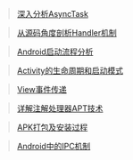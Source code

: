 

> [深入分析AsyncTask](/docs/Android/深入分析AsyncTask.md)

> [从源码角度剖析Handler机制](/docs/Android/从源码角度剖析Handler机制.md)

> [Android启动流程分析](/docs/Android/android启动流程分析.md)



> [Activity的生命周期和启动模式](/docs/Android/Activity/Activity的生命周期和启动模式.md)

> [View事件传递](/docs/Android/其他/Android中的事件传递.md)

> [详解注解处理器APT技术](/docs/Android/其他/详解APT.md)

> [APK打包及安装过程](/docs/Android/其他/APK打包及安装过程.md)

> [Android中的IPC机制](/docs/Android/IPC/Android中的IPC机制.md)